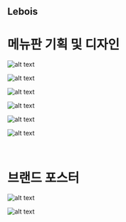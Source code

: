 ## Lebois

# 메뉴판 기획 및 디자인 

<div class="slider h-[600px]">

![alt text](img/1-2.jpg)

![alt text](img/2.jpg)

![alt text](img/3.jpg)

</div>

<div class="slider h-[600px]">

![alt text](img/5.jpg)

![alt text](img/6.jpg)

![alt text](img/7.jpg)

</div>

<br>

# 브랜드 포스터

![alt text](img/르부아포스터모음.png/)

![alt text](https://drive.google.com/u/0/drive-viewer/AKGpihZk7feFA8SiOnXdyxH9gr1kWCWKZugy9pVeXUhq04N_CaW_1f281jKT2td6nXA0dg-T5ZWkGzkTPVUMhkfa6WOd-GrEkEh3L_M=s1600-rw-v1)